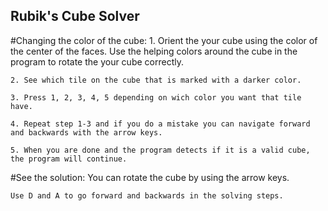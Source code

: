 ## Rubik's Cube Solver
#Changing the color of the cube:
    1. Orient the your cube using the color of the center of the faces. Use the helping colors around the cube in the program to rotate the your cube correctly.

    2. See which tile on the cube that is marked with a darker color.

    3. Press 1, 2, 3, 4, 5 depending on wich color you want that tile have.

    4. Repeat step 1-3 and if you do a mistake you can navigate forward and backwards with the arrow keys.

    5. When you are done and the program detects if it is a valid cube, the program will continue.

#See the solution:
    You can rotate the cube by using the arrow keys.

    Use D and A to go forward and backwards in the solving steps.